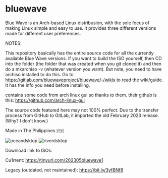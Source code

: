 # bluewave
Blue Wave is an Arch-based Linux distribusion, with the sole focus of making Linux simple and easy to use. It provides three different versions made for different user preferences.

NOTES:

This repository basically has the entire source code for all the currently available Blue Wave versions. If you want to build the ISO yourself, then CD into the folder (the folder that was created when you git cloned it) and then do a mkarchiso -v (whatever version you want). But note, you need to have archiso installed to do this. 
Go to https://gitlab.com/bluewaveproject/bluewave/-/wikis to read the wiki/guide. It has the info you need before installing.

contains some code from arch linux gui so thanks to them. their github is this: https://github.com/arch-linux-gui

The source code featured here may not 100% perfect. Due to the transfer process from GitHub to GitLab, it imported the old February 2023 release. (Why? I don't know.)

Made in The Philippines 🇵🇭

![oceandsktop](https://gitlab.com/bluewaveproject/bluewave/-/raw/main/images/ocean_new.png)
![riverdsktop](https://gitlab.com/bluewaveproject/bluewave/-/raw/main/images/river_new.png)


Download link to ISOs:

Cu1rrent: https://tinyurl.com/202305bluewave1

Legacy (outdated, not maintained): https://bit.ly/3yfBNf8
